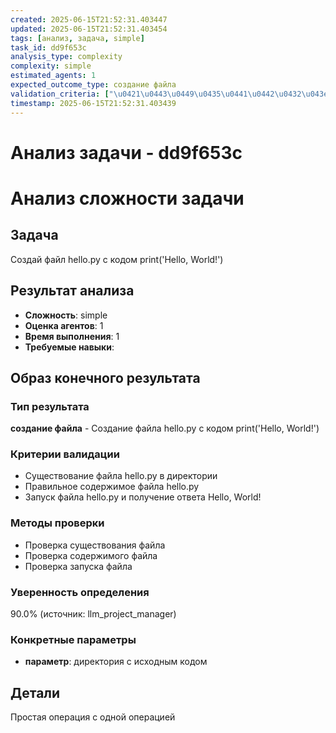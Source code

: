 ```yaml
---
created: 2025-06-15T21:52:31.403447
updated: 2025-06-15T21:52:31.403454
tags: [анализ, задача, simple]
task_id: dd9f653c
analysis_type: complexity
complexity: simple
estimated_agents: 1
expected_outcome_type: создание файла
validation_criteria: ["\u0421\u0443\u0449\u0435\u0441\u0442\u0432\u043e\u0432\u0430\u043d\u0438\u0435 \u0444\u0430\u0439\u043b\u0430 hello.py \u0432 \u0434\u0438\u0440\u0435\u043a\u0442\u043e\u0440\u0438\u0438", "\u041f\u0440\u0430\u0432\u0438\u043b\u044c\u043d\u043e\u0435 \u0441\u043e\u0434\u0435\u0440\u0436\u0438\u043c\u043e\u0435 \u0444\u0430\u0439\u043b\u0430 hello.py", "\u0417\u0430\u043f\u0443\u0441\u043a \u0444\u0430\u0439\u043b\u0430 hello.py \u0438 \u043f\u043e\u043b\u0443\u0447\u0435\u043d\u0438\u0435 \u043e\u0442\u0432\u0435\u0442\u0430 Hello, World!"]
timestamp: 2025-06-15T21:52:31.403439
---
```


# Анализ задачи - dd9f653c

# Анализ сложности задачи

## Задача
Создай файл hello.py с кодом print('Hello, World!')

## Результат анализа
- **Сложность**: simple
- **Оценка агентов**: 1
- **Время выполнения**: 1
- **Требуемые навыки**: 

## Образ конечного результата

### Тип результата
**создание файла** - Создание файла hello.py с кодом print('Hello, World!')

### Критерии валидации
- Существование файла hello.py в директории
- Правильное содержимое файла hello.py
- Запуск файла hello.py и получение ответа Hello, World!

### Методы проверки
- Проверка существования файла
- Проверка содержимого файла
- Проверка запуска файла

### Уверенность определения
90.0% (источник: llm_project_manager)

### Конкретные параметры
- **параметр**: директория с исходным кодом


## Детали
Простая операция с одной операцией
